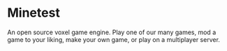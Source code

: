 # Minetest

An open source voxel game engine. Play one of our many games, mod a game to your liking, make your own game, or play on a multiplayer server.
